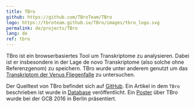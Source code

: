```yaml
---
title: TBro
github: https://github.com/TBroTeam/TBro
logo: https://tbroteam.github.io/TBro/images/tbro_logo.svg
permalink: de/projects/TBro
lang: de
ref: tbro
---
```


TBro ist ein browserbasiertes Tool um Transkriptome zu analysieren.
Dabei ist er insbesondere in der Lage de novo Transkriptome (also solche ohne Referenzgenom) zu speichern.
TBro wurde unter anderem genutzt um das [Transkriptom der Venus Fliegenfalle](http://tbro.carnivorom.com/) zu untersuchen.

Der Quelltext von TBro befindet sich auf [GitHub]({{page.github}}).
Ein Artikel in dem `TBro` beschrieben ist wurde in [Database](https://academic.oup.com/database/article/doi/10.1093/database/baw146/2742073/TBro-visualization-and-management-of-de-novo) veröffentlicht.
Ein [Poster](https://zenodo.org/record/61590#.WKWL1Ffn3mE) über TBro wurde bei der GCB 2016 in Berlin präsentiert.
